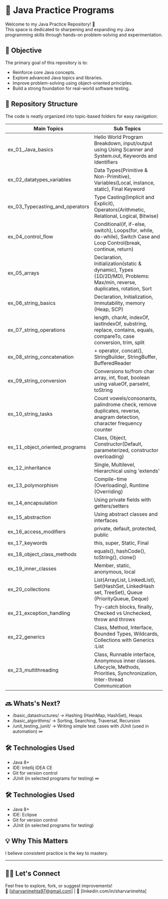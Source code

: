 # 🧠 Java Practice Programs

Welcome to my Java Practice Repository! 🚀  
This space is dedicated to sharpening and expanding my Java programming skills through hands-on problem-solving and experimentation.

## 🎯 Objective

The primary goal of this repository is to:
- Reinforce core Java concepts.
- Explore advanced Java topics and libraries.
- Improve problem-solving using object-oriented principles.
- Build a strong foundation for real-world software testing.

## 📂 Repository Structure

The code is neatly organized into topic-based folders for easy navigation:

| Main Topics                     | Sub Topics                                                                                                                      |
|---------------------------------|---------------------------------------------------------------------------------------------------------------------------------|
| ex_01_Java_basics               | Hello World Program Breakdown, input/output using Using Scanner and System.out, Keywords and Identifiers                        |
| ex_02_datatypes_variables       | Data Types(Primitive & Non-Primitive), Variables(Local, instance, static), Final Keyword                                        |
| ex_03_Typecasting_and_operators | Type Casting(Implicit and Explicit), Operators(Arithmetic, Relational, Logical, Bitwise)                                        |
| ex_04_control_flow              | Conditional(if, if-else, switch), Loops(for, while, do-while), Switch Case and Loop Control(break, continue, return)            |
| ex_05_arrays                    | Declaration, Initialization(static & dynamic), Types (1D/2D/MD), Problems: Max/min, reverse, duplicates, rotation, Sort         |
| ex_06_string_basics             | Declaration, Initialization, Immutability, memory (Heap, SCP)                                                                   |
| ex_07_string_operations         | length, charAt, indexOf, lastIndexOf, substring, replace, contains, equals, compareTo, case conversion, trim, split             |
| ex_08_string_concatenation      | + operator, concat(), StringBuilder, StringBuffer, BufferedReader                                                               |
| ex_09_string_conversion         | Conversions to/from char array, int, float, boolean using valueOf, parseInt, toString                                           |
| ex_10_string_tasks              | Count vowels/consonants, palindrome check, remove duplicates, reverse, anagram detection, character frequency counter           |
| ex_11_object_oriented_programs  | Class, Object, Constructor(Default, parameterized, constructor overloading)                                                     |
| ex_12_inheritance               | Single, Multilevel, Hierarchical using 'extends'                                                                                |
| ex_13_polymorphism              | Compile-time (Overloading), Runtime (Overriding)                                                                                |
| ex_14_encapsulation             | Using private fields with getters/setters                                                                                       |
| ex_15_abstraction               | Using abstract classes and interfaces                                                                                           |
| ex_16_access_modifiers          | private, default, protected, public                                                                                             |
| ex_17_keywords                  | this, super, Static, Final                                                                                                      |
| ex_18_object_class_methods      | equals(), hashCode(), toString(), clone()                                                                                       |
| ex_19_inner_classes             | Member, static, anonymous, local                                                                                                |
| ex_20_collections               | List(ArrayList, LinkedList), Set(HashSet, LinkedHash set, TreeSet), Queue (PriorityQueue, Deque)                                |
| ex_21_exception_handling        | Try-catch blocks, finally, Checked vs Unchecked, throw and throws                                                               |
| ex_22_generics                  | Class, Method, Interface, Bounded Types, Wildcards, Collections with Generics :List<String>                                     | 
| ex_23_multithreading            | Class, Runnable interface, Anonymous inner classes. Lifecycle, Methods, Priorities, Synchronization, Inter-thread Communication |

## 🔜 Whats's Next? 
- /basic_datastructures/     → Hashing (HashMap, HashSet), Heaps
- /basic_algorithms/         → Sorting, Searching, Traversal, Recursion
- /unit_testing_junit/       → Writing simple test cases with JUnit (used in automation) 
∞

## 🛠 Technologies Used

- Java 8+
- IDE: Intellij IDEA CE
- Git for version control
- JUnit (in selected programs for testing)
∞

## 🛠 Technologies Used

- Java 8+
- IDE: Eclipse
- Git for version control
- JUnit (in selected programs for testing)

## 💡 Why This Matters

I believe consistent practice is the key to mastery.

---

## 🙋‍♂️ Let's Connect

Feel free to explore, fork, or suggest improvements!  
📧 [sharvarimehta97@gmail.com] | 💼 [linkedin.com/in/sharvarimehta] 
